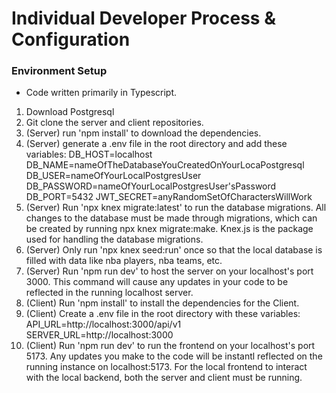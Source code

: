 # Individual Developer Process & Configuration

### Environment Setup
- Code written primarily in Typescript.
1. Download Postgresql
2. Git clone the server and client repositories.
3. (Server) run 'npm install' to download the dependencies.
4. (Server) generate a .env file in the root directory and add these variables:
  DB_HOST=localhost
  DB_NAME=nameOfTheDatabaseYouCreatedOnYourLocaPostgresql
  DB_USER=nameOfYourLocalPostgresUser
  DB_PASSWORD=nameOfYourLocalPostgresUser'sPassword
  DB_PORT=5432
  JWT_SECRET=anyRandomSetOfCharactersWillWork
5. (Server) Run 'npx knex migrate:latest' to run the database migrations. All changes to the database must be made through migrations, which can be created by running npx knex migrate:make. Knex.js is the package used for handling the database migrations.
6. (Server) Only run 'npx knex seed:run' once so that the local database is filled with data like nba players, nba teams, etc.
7. (Server) Run 'npm run dev' to host the server on your localhost's port 3000. This command will cause any updates in your code to be reflected in the running localhost server.
8. (Client) Run 'npm install' to install the dependencies for the Client.
9. (Client) Create a .env file in the root directory with these variables:
    API_URL=http://localhost:3000/api/v1
    SERVER_URL=http://localhost:3000
10. (Client) Run 'npm run dev' to run the frontend on your localhost's port 5173. Any updates you make to the code will be instantl reflected on the running instance on localhost:5173. For the local frontend to interact with the local backend, both the server and client must be running.
